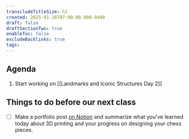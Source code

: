 ```yaml
---
transcludeTitleSize: h2
created: 2025-01-16T07:00:00.000-0400
draft: false
draftSectionTwo: true
enableToc: false
excludeBacklinks: true
tags:
---
```

## Agenda
1. Start working on [[Landmarks and Iconic Structures Day 2]]

## Things to do before our next class

- [ ] Make a portfolio post [on Notion](https://notion.so) and summarize what you've learned today about 3D printing and your progress on designing your chess pieces.